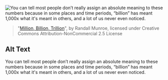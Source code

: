 ![You can tell most people don’t really assign an absolute meaning to these numbers because in some places and time periods, “billion” has meant 1,000x what it's meant in others, and a lot of us never even noticed.](https://imgs.xkcd.com/comics/million_billion_trillion.png)
> "[Million, Billion, Trillion](https://xkcd.com/2091/)", by Randall Munroe, licensed under Creative Commons Attribution-NonCommercial 2.5 License

## Alt Text
You can tell most people don’t really assign an absolute meaning to these numbers because in some places and time periods, “billion” has meant 1,000x what it's meant in others, and a lot of us never even noticed.
